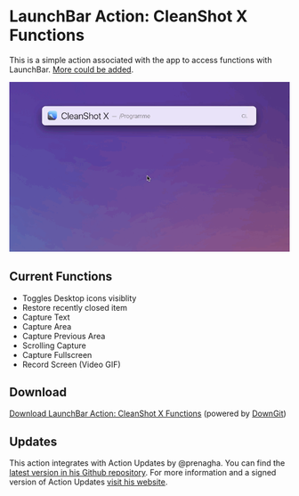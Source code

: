 # LaunchBar Action: CleanShot X Functions

This is a simple action associated with the app to access functions with LaunchBar. [More could be added](https://cleanshot.com/docs/api). 

<img src="01.gif" width="800"/> 

## Current Functions
- Toggles Desktop icons visiblity
- Restore recently closed item
- Capture Text
- Capture Area
- Capture Previous Area
- Scrolling Capture
- Capture Fullscreen
- Record Screen (Video GIF)

## Download

[Download LaunchBar Action: CleanShot X Functions](https://minhaskamal.github.io/DownGit/#/home?url=https://github.com/Ptujec/LaunchBar/tree/master/CleanShot-X-Functions) (powered by [DownGit](https://github.com/MinhasKamal/DownGit))

## Updates

This action integrates with Action Updates by @prenagha. You can find the [latest version in his Github repository](https://github.com/prenagha/launchbar). For more information and a signed version of Action Updates [visit his website](https://renaghan.com/launchbar/action-updates/).